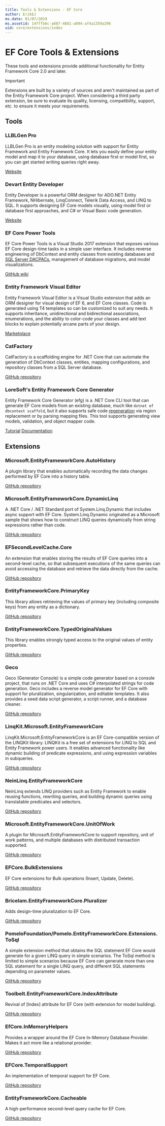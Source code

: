 ```yaml
---
title: Tools & Extensions - EF Core
author: ErikEJ
ms.date: 01/07/2019
ms.assetid: 14fffb6c-a687-4881-a094-af4a1359a296
uid: core/extensions/index
---
```


# EF Core Tools & Extensions

These tools and extensions provide additional functionality for Entity Framework Core 2.0 and later.

> [!IMPORTANT]  
> Extensions are built by a variety of sources and aren't maintained as part of the Entity Framework Core project. When considering a third party extension, be sure to evaluate its quality, licensing, compatibility, support, etc. to ensure it meets your requirements.

## Tools

### LLBLGen Pro

LLBLGen Pro is an entity modeling solution with support for Entity Framework and Entity Framework Core. It lets you easily define your entity model and map it to your database, using database first or model first, so you can get started writing queries right away.

[Website](https://www.llblgen.com/)

### Devart Entity Developer

Entity Developer is a powerful ORM designer for ADO.NET Entity Framework, NHibernate, LinqConnect, Telerik Data Access, and LINQ to SQL. It supports designing EF Core models visually, using model first or database first approaches, and C# or Visual Basic code generation. 

[Website](https://www.devart.com/entitydeveloper/)

### EF Core Power Tools

EF Core Power Tools is a Visual Studio 2017 extension that exposes various EF Core design-time tasks in a simple user interface. It includes reverse engineering of DbContext and entity classes from existing databases and [SQL Server DACPACs](https://docs.microsoft.com/sql/relational-databases/data-tier-applications/data-tier-applications), management of database migrations, and model visualizations.

[GitHub wiki](https://github.com/ErikEJ/EFCorePowerTools/wiki)

### Entity Framework Visual Editor

Entity Framework Visual Editor is a Visual Studio extension that adds an ORM designer for visual design of EF 6, and EF Core classes. Code is generated using T4 templates so can be customized to suit any needs. It supports inheritance, unidirectional and bidirectional associations, enumerations, and the ability to color-code your classes and add text blocks to explain potentially arcane parts of your design.

[Marketplace](https://marketplace.visualstudio.com/items?itemName=michaelsawczyn.EFDesigner)

### CatFactory

CatFactory is a scaffolding engine for .NET Core that can automate the generation of DbContext classes, entities, mapping configurations, and repository classes from a SQL Server database.

[GitHub repository](https://github.com/hherzl/CatFactory.EntityFrameworkCore)

### LoreSoft's Entity Framework Core Generator

Entity Framework Core Generator (efg) is a .NET Core CLI tool that can generate EF Core models from an existing database, much like `dotnet ef dbcontext scaffold`, but it also supports safe code [regeneration](https://efg.loresoft.com/en/latest/regeneration/) via region replacement or by parsing mapping files. This tool supports generating view models, validation, and object mapper code. 

[Tutorial](http://www.loresoft.com/Generate-ASP-NET-Web-API)
[Documentation](https://efg.loresoft.com/en/latest/)

## Extensions

### Microsoft.EntityFrameworkCore.AutoHistory

A plugin library that enables automatically recording the data changes performed by EF Core into a history table.

[GitHub repository](https://github.com/Arch/AutoHistory/)

### Microsoft.EntityFrameworkCore.DynamicLinq

A .NET Core / .NET Standard port of System.Linq.Dynamic that includes async support with EF Core.
System.Linq.Dynamic originated as a Microsoft sample that shows how to construct LINQ queries dynamically from string expressions rather than code.

[GitHub repository](https://github.com/StefH/System.Linq.Dynamic.Core/)

### EFSecondLevelCache.Core

An extension that enables storing the results of EF Core queries into a second-level cache, so that subsequent executions of the same queries can avoid accessing the database and retrieve the data directly from the cache.

[GitHub repository](https://github.com/VahidN/EFSecondLevelCache.Core/)

### EntityFrameworkCore.PrimaryKey

This library allows retrieving the values of primary key (including composite keys) from any entity as a dictionary.

[GitHub repository](https://github.com/NickStrupat/EntityFramework.PrimaryKey/)

### EntityFrameworkCore.TypedOriginalValues

This library enables strongly typed access to the original values of entity properties. 

[GitHub repository](https://github.com/NickStrupat/EntityFramework.TypedOriginalValues/)

### Geco

Geco (Generator Console) is a simple code generator based on a console project, that runs on .NET Core and uses C# interpolated strings for code generation. Geco includes a reverse model generator for EF Core with support for pluralization, singularization, and editable templates. It also provides a seed data script generator, a script runner, and a database cleaner.

[GitHub repository](https://github.com/iQuarc/Geco)

### LinqKit.Microsoft.EntityFrameworkCore

LinqKit.Microsoft.EntityFrameworkCore is an EF Core-compatible version of the LINQKit library. LINQKit is a free set of extensions for LINQ to SQL and Entity Framework power users. It enables advanced functionality like dynamic building of predicate expressions, and using expression variables in subqueries.  

[GitHub repository](https://github.com/scottksmith95/LINQKit/)

### NeinLinq.EntityFrameworkCore

NeinLinq extends LINQ providers such as Entity Framework to enable reusing functions, rewriting queries, and building dynamic queries using translatable predicates and selectors.

[GitHub repository](https://github.com/axelheer/nein-linq/)

### Microsoft.EntityFrameworkCore.UnitOfWork

A plugin for Microsoft.EntityFrameworkCore to support repository, unit of work patterns, and multiple databases with distributed transaction supported.

[GitHub repository](https://github.com/Arch/UnitOfWork/)

### EFCore.BulkExtensions

EF Core extensions for Bulk operations (Insert, Update, Delete).

[GitHub repository](https://github.com/borisdj/EFCore.BulkExtensions)

### Bricelam.EntityFrameworkCore.Pluralizer

Adds design-time pluralization to EF Core.

[GitHub repository](https://github.com/bricelam/EFCore.Pluralizer)

### PomeloFoundation/Pomelo.EntityFrameworkCore.Extensions.ToSql

A simple extension method that obtains the SQL statement EF Core would generate for a given LINQ query in simple scenarios. The ToSql method is limited to simple scenarios because EF Core can generate more than one SQL statement for a single LINQ query, and different SQL statements depending on parameter values.

[GitHub repository](https://github.com/PomeloFoundation/Pomelo.EntityFrameworkCore.Extensions.ToSql)

### Toolbelt.EntityFrameworkCore.IndexAttribute

Revival of [Index] attribute for EF Core (with extension for model building).

[GitHub repository](https://github.com/jsakamoto/EntityFrameworkCore.IndexAttribute)

### EfCore.InMemoryHelpers

Provides a wrapper around the EF Core In-Memory Database Provider. Makes it act more like a relational provider.

[GitHub repository](https://github.com/SimonCropp/EfCore.InMemoryHelpers)

### EFCore.TemporalSupport

An implementation of temporal support for EF Core.

[GitHub repository](https://github.com/cpoDesign/EFCore.TemporalSupport)

### EntityFrameworkCore.Cacheable

A high-performance second-level query cache for EF Core.

[GitHub repository](https://github.com/SteffenMangold/EntityFrameworkCore.Cacheable)
